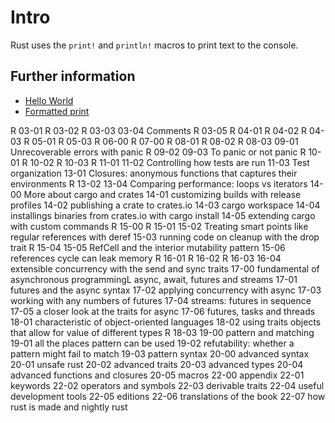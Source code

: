 # Intro

Rust uses the `print!` and `println!` macros to print text to the console.

## Further information

- [Hello World](https://doc.rust-lang.org/rust-by-example/hello.html)
- [Formatted print](https://doc.rust-lang.org/rust-by-example/hello/print.html)

R 03-01
R 03-02
R 03-03
03-04 Comments
R 03-05
R 04-01
R 04-02
R 04-03
R 05-01
R 05-03
R 06-00
R 07-00
R 08-01
R 08-02
R 08-03
09-01 Unrecoverable errors with panic
R 09-02
09-03 To panic or not panic
R 10-01
R 10-02
R 10-03
R 11-01
11-02 Controlling how tests are run
11-03 Test organization
13-01 Closures: anonymous functions that captures their environments
R 13-02
13-04 Comparing performance: loops vs iterators
14-00 More about cargo and crates
14-01 customizing builds with release profiles
14-02 publishing a crate to crates.io
14-03 cargo workspace
14-04 installings binaries from crates.io with cargo install
14-05 extending cargo with custom commands
R 15-00
R 15-01
15-02 Treating smart points like regular references with deref
15-03 running code on cleanup with the drop trait
R 15-04
15-05 RefCell<T> and the interior mutability pattern
15-06 references cycle can leak memory
R 16-01
R 16-02
R 16-03
16-04 extensible concurrency with the send and sync traits
17-00 fundamental of asynchronous programmingL async, await, futures and streams
17-01 futures and the async syntax
17-02 applying concurrency with async
17-03 working with any numbers of futures
17-04 streams: futures in sequence
17-05 a closer look at the traits for async
17-06 futures, tasks and threads
18-01 characteristic of object-oriented languages
18-02 using traits objects that allow for value of different types
R 18-03
19-00 pattern and matching
19-01 all the places pattern can be used
19-02 refutability: whether a pattern might fail to match
19-03 pattern syntax
20-00 advanced syntax
20-01 unsafe rust
20-02 advanced traits
20-03 advanced types
20-04 advanced functions and closures
20-05 macros
22-00 appendix
22-01 keywords
22-02 operators and symbols
22-03 derivable traits
22-04 useful development tools
22-05 editions
22-06 translations of the book
22-07 how rust is made and nightly rust